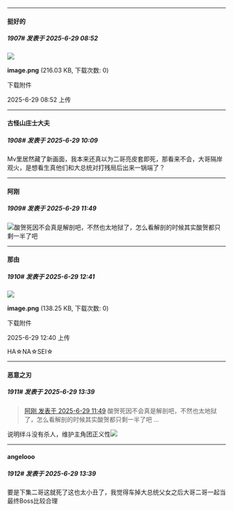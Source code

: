 ﻿
*****

####  挺好的  
##### 1907#       发表于 2025-6-29 08:52

<img src="https://img.stage1st.com/forum/202506/29/085208qhq0a6mee665y0xj.png" referrerpolicy="no-referrer">

<strong>image.png</strong> (216.03 KB, 下载次数: 0)

下载附件

2025-6-29 08:52 上传


*****

####  古怪山庄士大夫  
##### 1908#       发表于 2025-6-29 10:09

Mv里居然藏了新画面，我本来还真以为二哥亮皮套即死，那看来不会，大哥隔岸观火，是想看生真他们和大总统对打残局后出来一锅端了？


*****

####  阿刚  
##### 1909#       发表于 2025-6-29 11:49

<img src="https://static.stage1st.com/image/smiley/face2017/130.png" referrerpolicy="no-referrer">酸贺死因不会真是解剖吧，不然也太地狱了，怎么看解剖的时候其实酸贺都只剩一半了吧


*****

####  那由  
##### 1910#       发表于 2025-6-29 12:41

<img src="https://img.stage1st.com/forum/202506/29/124051esnmforxs0zmbfur.png" referrerpolicy="no-referrer">

<strong>image.png</strong> (138.25 KB, 下载次数: 0)

下载附件

2025-6-29 12:40 上传

HA☆NA☆SEI☆


*****

####  恶意之刃  
##### 1911#       发表于 2025-6-29 13:39

<blockquote><a href="httphttps://stage1st.com/2b/forum.php?mod=redirect&amp;goto=findpost&amp;pid=68017753&amp;ptid=2183166" target="_blank">阿刚 发表于 2025-6-29 11:49</a>
酸贺死因不会真是解剖吧，不然也太地狱了，怎么看解剖的时候其实酸贺都只剩一半了吧 ...</blockquote>
说明绊斗没有杀人，维护主角团正义性<img src="https://static.stage1st.com/image/smiley/face2017/068.png" referrerpolicy="no-referrer">

*****

####  angelooo  
##### 1912#       发表于 2025-6-29 13:39

要是下集二哥这就死了这也太小丑了，我觉得车掉大总统父女之后大哥二哥一起当最终Boss比较合理

